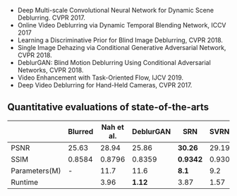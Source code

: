 - Deep Multi-scale Convolutional Neural Network for Dynamic Scene Deblurring. CVPR 2017.
- Online Video Deblurring via Dynamic Temporal Blending Network, ICCV 2017
- Learning a Discriminative Prior for Blind Image Deblurring, CVPR 2018.
- Single Image Dehazing via Conditional Generative Adversarial Network, CVPR 2018.
- DeblurGAN: Blind Motion Deblurring Using Conditional Adversarial Networks, CVPR 2018.
- Video Enhancement with Task-Oriented Flow, IJCV 2019.
- Deep Video Deblurring for Hand-Held Cameras, CVPR 2017.





## Quantitative evaluations of state-of-the-arts

||Blurred|Nah et al.|DeblurGAN|SRN|SVRNN|
| ---- | ---- | ---- | ---- | ---- | ---- |
| PSNR | 25.63 | 28.94 | 25.86 | **30.26** | 29.19 |
| SSIM | 0.8584 | 0.8796 | 0.8359 | **0.9342** | 0.9306 |
| Parameters(M) | - | 11.7       | 11.6 | **8.1** | 9.2 |
| Runtime |  | 3.96 | **1.12** | 3.87 | 1.57 |


